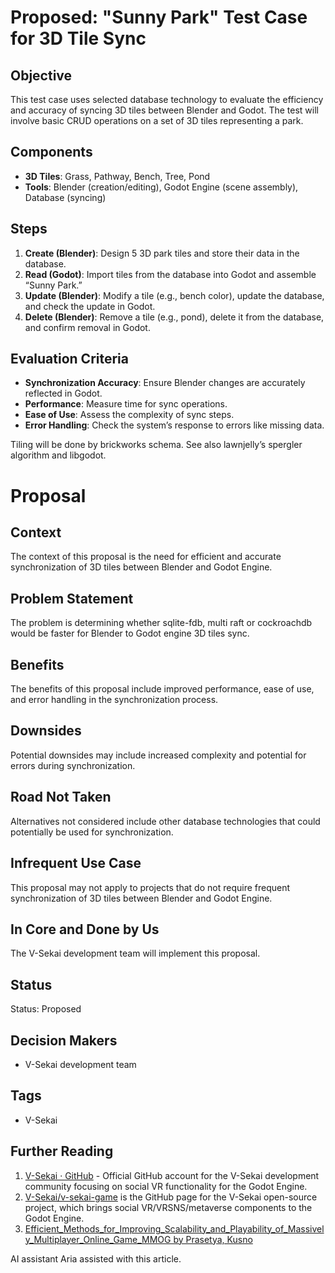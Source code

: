 # Proposed: "Sunny Park" Test Case for 3D Tile Sync

## Objective

This test case uses selected database technology to evaluate the efficiency and accuracy of syncing 3D tiles between Blender and Godot. The test will involve basic CRUD operations on a set of 3D tiles representing a park.

## Components

- **3D Tiles**: Grass, Pathway, Bench, Tree, Pond
- **Tools**: Blender (creation/editing), Godot Engine (scene assembly), Database (syncing)

## Steps

1. **Create (Blender)**: Design 5 3D park tiles and store their data in the database.
2. **Read (Godot)**: Import tiles from the database into Godot and assemble “Sunny Park.”
3. **Update (Blender)**: Modify a tile (e.g., bench color), update the database, and check the update in Godot.
4. **Delete (Blender)**: Remove a tile (e.g., pond), delete it from the database, and confirm removal in Godot.

## Evaluation Criteria

- **Synchronization Accuracy**: Ensure Blender changes are accurately reflected in Godot.
- **Performance**: Measure time for sync operations.
- **Ease of Use**: Assess the complexity of sync steps.
- **Error Handling**: Check the system’s response to errors like missing data.

Tiling will be done by brickworks schema. See also lawnjelly’s spergler algorithm and libgodot.

# Proposal

## Context

The context of this proposal is the need for efficient and accurate synchronization of 3D tiles between Blender and Godot Engine.

## Problem Statement

The problem is determining whether sqlite-fdb, multi raft or cockroachdb would be faster for Blender to Godot engine 3D tiles sync.

## Benefits

The benefits of this proposal include improved performance, ease of use, and error handling in the synchronization process.

## Downsides

Potential downsides may include increased complexity and potential for errors during synchronization.

## Road Not Taken

Alternatives not considered include other database technologies that could potentially be used for synchronization.

## Infrequent Use Case

This proposal may not apply to projects that do not require frequent synchronization of 3D tiles between Blender and Godot Engine.

## In Core and Done by Us

The V-Sekai development team will implement this proposal.

## Status

Status: Proposed

## Decision Makers

- V-Sekai development team

## Tags

- V-Sekai

## Further Reading

1. [V-Sekai · GitHub](https://github.com/v-sekai) - Official GitHub account for the V-Sekai development community focusing on social VR functionality for the Godot Engine.
2. [V-Sekai/v-sekai-game](https://github.com/v-sekai/v-sekai-game) is the GitHub page for the V-Sekai open-source project, which brings social VR/VRSNS/metaverse components to the Godot Engine.
3. [Efficient_Methods_for_Improving_Scalability_and_Playability_of_Massively_Multiplayer_Online_Game_MMOG by Prasetya, Kusno](https://pure.bond.edu.au/ws/portalfiles/portal/18275482/Efficient_Methods_for_Improving_Scalability_and_Playability_of_Massively_Multiplayer_Online_Game_MMOG_.pdf)

AI assistant Aria assisted with this article.
